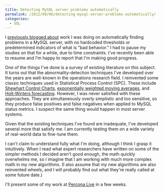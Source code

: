 ```yaml
---
title: Detecting MySQL server problems automatically
permalink: /2012/09/06/detecting-mysql-server-problems-automatically/
categories:
  - SQL
---
```

I [previously blogged about][1] work I was doing on automatically finding problems in a MySQL server, with no hardcoded thresholds or predetermined indicators of what is "bad behavior." I had to pause my studies on that for a while, due to time constraints. I've recently been able to resume and I'm happy to report that I'm making good progress.

One of the things I've done is a survey of existing literature on this subject. It turns out that the abnormality-detection techniques I've developed over the years are well-known in the operations research field. I reinvented some classic techniques used in Statistical Process Control (SPC). These include [Shewhart Control Charts][2], [exponentially weighted moving averages][3], and [Holt-Winters forecasting][4]. However, I was never satisfied with these approaches. They are simultaneously overly simplistic and too sensitive, so they produce false positives and false negatives when applied to MySQL status metrics. I suspect the same thing would happen in most server systems.

Given that the existing techniques I've found are inadequate, I've developed several more that satisfy me. I am currently testing them on a wide variety of real-world data to fine-tune them.

I can't claim to understand fully what I'm doing, although I think I grasp it intuitively. When I read what expert researchers have written on some of the simpler methods I decided aren't good enough, the math quickly overwhelms me, so I imagine that I am working with much more complex math in my new algorithms. (I also assume that my new algorithms are also reinvented wheels, and I will probably find out what they're really called at some future date.)

I'll present some of my work at [Percona Live][5] in a few weeks.

 [1]: http://www.xaprb.com/blog/2011/12/06/an-opportunity-to-participate-in-mysql-research/ "An opportunity to participate in MySQL research"
 [2]: http://en.wikipedia.org/wiki/Control_chart
 [3]: http://en.wikipedia.org/wiki/Exponential_smoothing
 [4]: http://www.sciencedirect.com/science/article/pii/S0169207003001134
 [5]: http://www.percona.com/live/nyc-2012/sessions/automated-mysql-fault-detection
